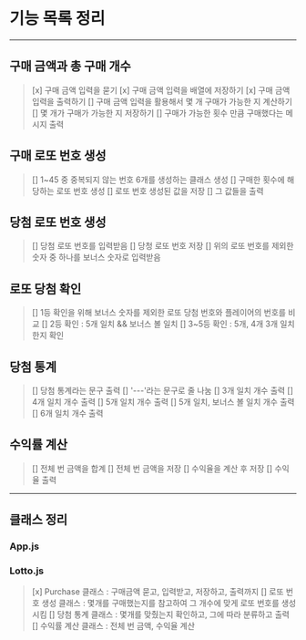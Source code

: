# 기능 목록 정리

---

## 구매 금액과 총 구매 개수

> [x] 구매 금액 입력을 묻기
> [x] 구매 금액 입력을 배열에 저장하기
> [x] 구매 금액 입력을 출력하기
> [] 구매 금액 입력을 활용해서 몇 개 구매가 가능한 지 계산하기
> [] 몇 개가 구매가 가능한 지 저장하기
> [] 구매가 가능한 횟수 만큼 구매했다는 메시지 출력

## 구매 로또 번호 생성

> [] 1~45 중 중복되지 않는 번호 6개를 생성하는 클래스 생성
> [] 구매한 횟수에 해당하는 로또 번호 생성
> [] 로또 번호 생성된 값을 저장
> [] 그 값들을 출력

## 당첨 로또 번호 생성

> [] 당첨 로또 번호를 입력받음
> [] 당청 로또 번호 저장
> [] 위의 로또 번호를 제외한 숫자 중 하나를 보너스 숫자로 입력받음

## 로또 당첨 확인

> [] 1등 확인을 위해 보너스 숫자를 제외한 로또 당첨 번호와 플레이어의 번호를 비교
> [] 2등 확인 : 5개 일치 && 보너스 볼 일치
> [] 3~5등 확인 : 5개, 4개 3개 일치 한지 확인

## 당첨 통계

> [] 당첨 통계라는 문구 출력
> [] '---'라는 문구로 줄 나눔
> [] 3개 일치 개수 출력
> [] 4개 일치 개수 출력
> [] 5개 일치 개수 출력
> [] 5개 일치, 보너스 볼 일치 개수 출력
> [] 6개 일치 개수 출력

## 수익률 계산

> [] 전체 번 금액을 합계
> [] 전체 번 금액을 저장
> [] 수익율을 계산 후 저장
> [] 수익율 출력

---

## 클래스 정리

### App.js

### Lotto.js

> [x] Purchase 클래스 : 구매금액 묻고, 입력받고, 저장하고, 출력까지
> [] 로또 번호 생성 클래스 : 몇개를 구매했는지를 참고하여 그 개수에 맞게 로또 번호를 생성시킴
> [] 당첨 통계 클래스 : 몇개를 맞췄는지 확인하고, 그에 따라 분류하고 출력
> [] 수익률 계산 클래스 : 전체 번 금액, 수익율 계산
